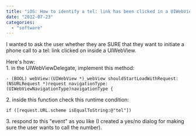 ```yaml
---
title: "iOS: How to identify a tel: link has been clicked in a UIWebView"
date: "2012-07-23"
categories: 
  - "software"
---
```


I wanted to ask the user whether they are SURE that they want to initiate a phone call to a tel: link clicked on inside a UIWebView.  
  
Here's how:  
1\. in the UIWebViewDelegate, implement this method:  
  

```
- (BOOL) webView:(UIWebView *)_webView shouldStartLoadWithRequest:(NSURLRequest *)request navigationType:(UIWebViewNavigationType)navigationType {  
```

  

2\. inside this function check this runtime condition:

```
if ([request.URL.scheme isEqualToString:@"tel"]) 
```

3\. respond to this "event" as you like (I created a yes/no dialog for making sure the user wants to call the number).
